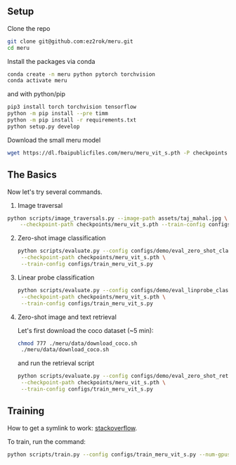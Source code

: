 ## Setup

Clone the repo
```sh
git clone git@github.com:ez2rok/meru.git
cd meru
```

Install the packages via conda
```sh
conda create -n meru python pytorch torchvision
conda activate meru
```
and with python/pip
```sh
pip3 install torch torchvision tensorflow          
python -m pip install --pre timm
python -m pip install -r requirements.txt
python setup.py develop
```

Download the small meru model
```sh
wget https://dl.fbaipublicfiles.com/meru/meru_vit_s.pth -P checkpoints
```

## The Basics

Now let's try several commands.

1. Image traversal
   
```sh
python scripts/image_traversals.py --image-path assets/taj_mahal.jpg \
    --checkpoint-path checkpoints/meru_vit_s.pth --train-config configs/train_meru_vit_s.py
```

2. Zero-shot image classification
   ```sh
   python scripts/evaluate.py --config configs/demo/eval_zero_shot_classification.py \
    --checkpoint-path checkpoints/meru_vit_s.pth \
    --train-config configs/train_meru_vit_s.py
   ```

3. Linear probe classification
   ```sh
   python scripts/evaluate.py --config configs/demo/eval_linprobe_classification.py \
    --checkpoint-path checkpoints/meru_vit_s.pth \
    --train-config configs/train_meru_vit_s.py 
    ```
    
4. Zero-shot image and text retrieval
   
   Let's first download the coco dataset (~5 min):
   ```sh
   chmod 777 ./meru/data/download_coco.sh
    ./meru/data/download_coco.sh
   ```
   and run the retrieval script
   ```sh
   python scripts/evaluate.py --config configs/demo/eval_zero_shot_retrieval.py \
    --checkpoint-path checkpoints/meru_vit_s.pth \
    --train-config configs/train_meru_vit_s.py
   ```

## Training

How to get a symlink to work:
[stackoverflow](https://superuser.com/questions/511900/why-doesnt-my-symbolic-link-work).

To train, run the command:
```sh
python scripts/train.py --config configs/train_meru_vit_s.py --num-gpus 2 --output-dir ./output train.total_batch_size=512
```